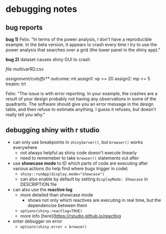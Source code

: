 # debugging notes

## bug reports

**bug 1)** Felix: "In terms of the power analysis, I don't have a reproducible example. In the beta version, it appears to crash every time I try to use the
power analysis that searches over a grid (the lower panel in the shiny
app)."

**bug 2)** dataset causes shiny GUI to crash

_file_
multivarRD.csv

_assignment/cutoffs**_
outcome: mt
assign1: vp >= 20
assign2: mp <= 5
treatm: trt

Felix: "The issue is with error reporting. In your example, the crashes are a result of your design probably not having any observations in some of the quadrants. The software should give you an error message in the design table, and then refuse to estimate anything. I guess it refuses, but doesn't really tell you why."

## debugging shiny with r studio

* can only use breakpoints in `shinyServer()`, but `browser()` works everywhere
  * not always helpful as shiny code doesn't execute linearly
  * need to rememeber to take `browser()` statements out after
* use **showcase mode** to ID which parts of code are executing after various actions (to help find where bugs trigger in code)
  * `shiny::runApp(display.mode="showcase")`
  * can also enable by default by setting `DisplayMode: Showcase` in DESCRIPTION file
* can also use the **reactive log**
  * more detailed than showcase mode
    * shows not only which reactives are executing in real time, but the dependencise between them
  * `options(shiny.reactlog=TRUE)`
  * more info [here](https://rstudio.github.io/reactlog
* enter debugger on error
  * `options(shiny.error = browser)`

